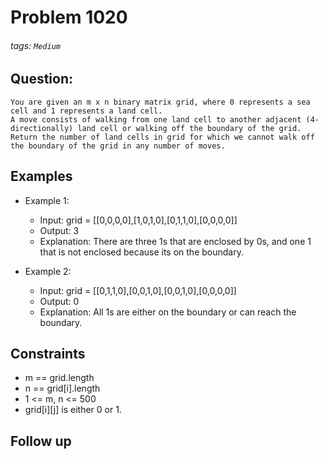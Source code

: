 # Problem 1020
###### tags: `Medium`

## Question:
```
You are given an m x n binary matrix grid, where 0 represents a sea cell and 1 represents a land cell.
A move consists of walking from one land cell to another adjacent (4-directionally) land cell or walking off the boundary of the grid.
Return the number of land cells in grid for which we cannot walk off the boundary of the grid in any number of moves.
```

## Examples
* Example 1:
	* Input: grid = [[0,0,0,0],[1,0,1,0],[0,1,1,0],[0,0,0,0]]
	* Output: 3
	* Explanation: There are three 1s that are enclosed by 0s, and one 1 that is not enclosed because its on the boundary.

* Example 2:
	* Input: grid = [[0,1,1,0],[0,0,1,0],[0,0,1,0],[0,0,0,0]]
	* Output: 0
	* Explanation: All 1s are either on the boundary or can reach the boundary.

## Constraints
* m == grid.length
* n == grid[i].length
* 1 <= m, n <= 500
* grid[i][j] is either 0 or 1.

## Follow up

